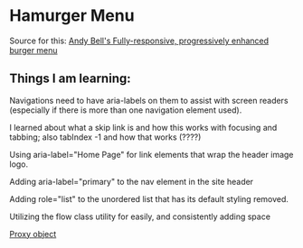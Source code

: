 # Hamurger Menu

Source for this: [Andy Bell's Fully-responsive, progressively enhanced burger menu](https://piccalil.li/tutorial/build-a-fully-responsive-progressively-enhanced-burger-menu/)

## Things I am learning:
Navigations need to have aria-labels on them to assist with screen readers (especially if there is more than one navigation element used).

I learned about what a skip link is and how this works with focusing and tabbing; also tabIndex -1 and how that works (????)

Using aria-label="Home Page" for link elements that wrap the header image logo.

Adding aria-label="primary" to the nav element in the site header

Adding role="list" to the unordered list that has its default styling removed.

Utilizing the flow class utility for easily, and consistently adding space

[Proxy object](https://developer.mozilla.org/en-US/docs/Web/JavaScript/Reference/Global_Objects/Proxy#:~:text=The%20Proxy%20object%20allows%20you,sanitize%20inputs%2C%20and%20so%20on.)